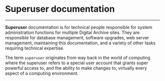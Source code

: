 # Superuser documentation

---

**Superuser** documentation is for technical people responsible for system administration functions for multiple Digital Archive sites. They are responsible for database management, software upgrades, web server management, maintaining this documentation, and a variety of other tasks requiring technical expertise.

The term `superuser` originates from way back in the world of computing where the superuser refers to a special user account
that grants super powerful access to, and the ability to make changes to, virtually every aspect of a computing environment.

